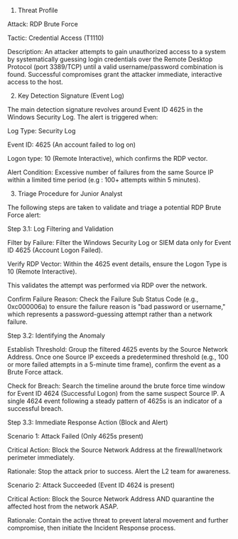 
1. Threat Profile

Attack: RDP Brute Force 

Tactic: Credential Access (T1110) 

Description: An attacker attempts to gain unauthorized access to a system by systematically guessing
login credentials over the Remote Desktop Protocol (port 3389/TCP) until a valid username/password combination is found. 
Successful compromises grant the attacker immediate, interactive access to the host.

2. Key Detection Signature (Event Log)
   
The main detection signature revolves around Event ID 4625 in the Windows Security Log. The alert is triggered when:


Log Type: Security Log

Event ID: 4625 (An account failed to log on)

Logon type: 10 (Remote Interactive), which confirms the RDP vector.

Alert Condition: Excessive number of failures from the same Source IP within a limited time period (e.g : 100+ attempts within 5 minutes).


3. Triage Procedure for Junior Analyst
   
The following steps are taken to validate and triage a potential RDP Brute Force alert:

Step 3.1: Log Filtering and Validation

Filter by Failure: Filter the Windows Security Log or SIEM data only for Event ID 4625 (Account Logon Failed).

Verify RDP Vector: Within the 4625 event details, ensure the Logon Type is 10 (Remote Interactive).

This validates the attempt was performed via RDP over the network.

Confirm Failure Reason: Check the Failure Sub Status Code (e.g., 0xc000006a) to ensure the failure reason is "bad password or username," which
represents a password-guessing attempt rather than a network failure.

Step 3.2: Identifying the Anomaly

Establish Threshold: Group the filtered 4625 events by the Source Network Address. Once one Source IP exceeds a predetermined 
threshold (e.g., 100 or more failed attempts in a 5-minute time frame), confirm the event as a Brute Force attack.

Check for Breach: Search the timeline around the brute force time window for Event ID 4624 (Successful Logon) from the same suspect Source IP.
A single 4624 event following a steady pattern of 4625s is an indicator of a successful breach.

Step 3.3: Immediate Response Action (Block and Alert)

Scenario 1: Attack Failed (Only 4625s present)

Critical Action: Block the Source Network Address at the firewall/network perimeter immediately.

Rationale: Stop the attack prior to success. Alert the L2 team for awareness.


Scenario 2: Attack Succeeded (Event ID 4624 is present)

Critical Action: Block the Source Network Address AND quarantine the affected host from the network ASAP.

Rationale: Contain the active threat to prevent lateral movement and further compromise, then initiate the Incident Response process.
